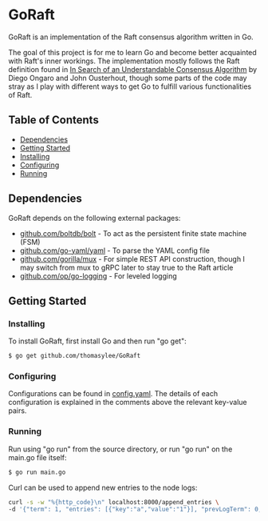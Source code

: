 # GoRaft
GoRaft is an implementation of the Raft consensus algorithm written in Go.

The goal of this project is for me to learn Go and become better acquainted with Raft's inner workings. The implementation mostly follows the Raft definition found in [In Search of an Understandable Consensus Algorithm](https://raft.github.io/raft.pdf) by Diego Ongaro and John Ousterhout, though some parts of the code may stray as I play with different ways to get Go to fulfill various functionalities of Raft.

## Table of Contents
- [Dependencies](#dependencies)
- [Getting Started](#getting-started)
 - [Installing](#installing)
 - [Configuring](#configuring)
 - [Running](#running)

## Dependencies
GoRaft depends on the following external packages:
* [github.com/boltdb/bolt](https://github.com/boltdb/bolt) - To act as the persistent finite state machine (FSM)
* [github.com/go-yaml/yaml](https://github.com/go-yaml/yaml) - To parse the YAML config file
* [github.com/gorilla/mux](https://github.com/gorilla/mux) - For simple REST API construction, though I may switch from mux to gRPC later to stay true to the Raft article
* [github.com/op/go-logging](https://github.com/op/go-logging) - For leveled logging

## Getting Started

### Installing
To install GoRaft, first install Go and then run "go get":
```sh
$ go get github.com/thomasylee/GoRaft
```

### Configuring
Configurations can be found in [config.yaml](https://github.com/thomasylee/GoRaft/blob/master/config.yaml). The details of each configuration is explained in the comments above the relevant key-value pairs.

### Running
Run using "go run" from the source directory, or run "go run" on the main.go file itself:
```sh
$ go run main.go
```

Curl can be used to append new entries to the node logs:
```sh
curl -s -w "%{http_code}\n" localhost:8000/append_entries \
-d '{"term": 1, "entries": [{"key":"a","value":"1"}], "prevLogTerm": 0, "prevLogIndex": -1}'
```
